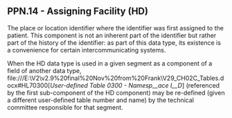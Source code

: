 ## PPN.14 - Assigning Facility (HD)

The place or location identifier where the identifier was first assigned to the patient. This component is not an inherent part of the identifier but rather part of the history of the identifier: as part of this data type, its existence is a convenience for certain intercommunicating systems.

When the HD data type is used in a given segment as a component of a field of another data type, file:///E:\V2\v2.9%20final%20Nov%20from%20Frank\V29_CH02C_Tables.docx#HL70300[_User-defined Table 0300 - Namesp__ace I__D_] (referenced by the first sub-component of the HD component) may be re-defined (given a different user-defined table number and name) by the technical committee responsible for that segment.
